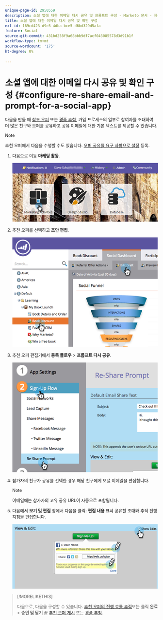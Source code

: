 ```yaml
---
unique-page-id: 2950559
description: 소셜 앱에 대한 이메일 다시 공유 및 프롬프트 구성 - Marketo 문서 - 제품 설명서
title: 소셜 앱에 대한 이메일 다시 공유 및 확인 구성
exl-id: 169cd423-d9e3-4dba-bce5-d6bd329d5afa
feature: Social
source-git-commit: 431bd258f9a68bbb9df7acf043085578d3d91b1f
workflow-type: tm+mt
source-wordcount: '175'
ht-degree: 0%

---
```


# 소셜 앱에 대한 이메일 다시 공유 및 확인 구성 {#configure-re-share-email-and-prompt-for-a-social-app}

다음을 만들 때 [참조 오퍼](/help/marketo/product-docs/demand-generation/social/referral-offers/create-a-referral-offer.md) 또는 [경품 추첨](/help/marketo/product-docs/demand-generation/social/sweepstakes/create-sweepstakes.md), 가입 프로세스의 일부로 참여자를 초대하여 더 많은 친구와 오퍼를 공유하고 공유 이메일에 대한 기본 텍스트를 제공할 수 있습니다.

>[!NOTE]
>
>추천 오퍼에서 다음을 수행할 수도 있습니다. [오퍼 공유를 요구 사항으로 설정](/help/marketo/product-docs/demand-generation/social/social-functions/set-social-share-requirement.md) 등록.

1. 다음으로 이동 **마케팅 활동**.

   ![](assets/login-marketing-activities-3.png)

1. 추천 오퍼를 선택하고 **초안 편집**.

   ![](assets/image2014-9-22-11-3a6-3a56.png)

1. 추천 오퍼 편집기에서 **등록 플로우** > **프롬프트 다시 공유**.

   ![](assets/image2014-9-22-11-3a7-3a9.png)

1. 참가자의 친구가 공유를 선택한 경우 해당 친구에게 보낼 이메일을 편집합니다.

   >[!NOTE]
   >
   >이메일에는 참가자의 고유 공유 URL이 자동으로 포함됩니다.

1. 다음에서 **보기 및 편집** 창에서 다음을 클릭: **편집 내용 표시** 공유할 초대와 추적 진행 지침을 편집합니다.

   ![](assets/image2014-9-22-11-3a7-3a49.png)

>[!MORELIKETHIS]
>
>다음으로, 다음을 구성할 수 있습니다. [추천 오퍼의 진행 흐름 추적](configure-track-progress-flow-for-a-referral-offer.md)또는 클릭 **완료** > **승인 및 닫기** 끝 [추천 오퍼 게시](/help/marketo/product-docs/demand-generation/social/referral-offers/publish-a-referral-offer.md) 또는 [경품 추첨](/help/marketo/product-docs/demand-generation/social/sweepstakes/create-sweepstakes.md).
